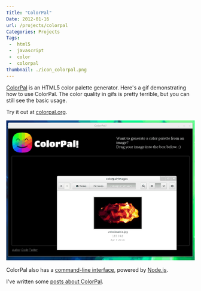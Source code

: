 ```yaml
---
Title: "ColorPal"
Date: 2012-01-16
url: /projects/colorpal
Categories: Projects
Tags:
 -  html5
 -  javascript
 -  color
 -  colorpal
thumbnail: ./icon_colorpal.png
---
```


[ColorPal][4] is an HTML5 color palette generator. Here's a gif demonstrating
how to use ColorPal. The color quality in gifs is pretty terrible, but you can
still see the basic usage.

Try it out at [colorpal.org][cpal].

<p class="col-xs-12 col-md-8"><img class="img-responsive" src="recording_colorpal.gif" title="ColorPal recording" alt="ColorPal recording" /></p>

ColorPal also has a [command-line interface][3], powered by [Node.js][2].

I've written some [posts about ColorPal][1].

<div class="clearfix"></div>

[1]: /tag/colorpal "Posts about ColorPal"
[2]: http://nodejs.org/ "Node.js official site"
[3]: /2013/11/07/colorpal-cli/ "ColorPal's CLI"
[4]: http://colorpal.org/ "colorpal.org"
[cpal]: http://colorpal.org/
